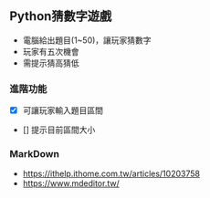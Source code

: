 ## Python猜數字遊戲
* 電腦給出題目(1~50)，讓玩家猜數字
* 玩家有五次機會
* 需提示猜高猜低

### 進階功能
- [x] 可讓玩家輸入題目區間
- [] 提示目前區間大小

### MarkDown
- https://ithelp.ithome.com.tw/articles/10203758
- https://www.mdeditor.tw/




